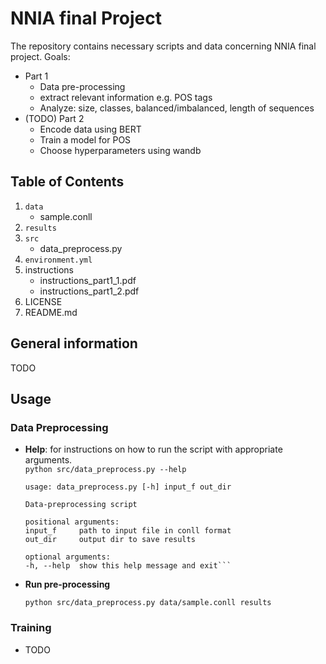 # NNIA final Project
The repository contains necessary scripts and data concerning NNIA final project. Goals:
-   Part 1
    - Data pre-processing
    - extract relevant information e.g. POS tags
    - Analyze: size, classes, balanced/imbalanced, length of sequences​
-   (TODO) Part 2
    -   Encode data using BERT​
    -   Train a model for POS​
    -   Choose hyperparameters using wandb


## Table of Contents
1.  `data`
    -   sample.conll
2.  `results`
3.  `src`
    -   data_preprocess.py
4.  `environment.yml`
5.  instructions
    -   instructions_part1_1.pdf
    -   instructions_part1_2.pdf
7.  LICENSE
8.  README.md

## General information
TODO

## Usage 
### Data Preprocessing
-   **Help**: for instructions on how to run the script with appropriate arguments.\
    `python src/data_preprocess.py --help`

    ```
    usage: data_preprocess.py [-h] input_f out_dir

    Data-preprocessing script

    positional arguments:
    input_f     path to input file in conll format
    out_dir     output dir to save results

    optional arguments:
    -h, --help  show this help message and exit```
    
- **Run pre-processing**
    ```
    python src/data_preprocess.py data/sample.conll results
    ```

### Training
-   TODO

